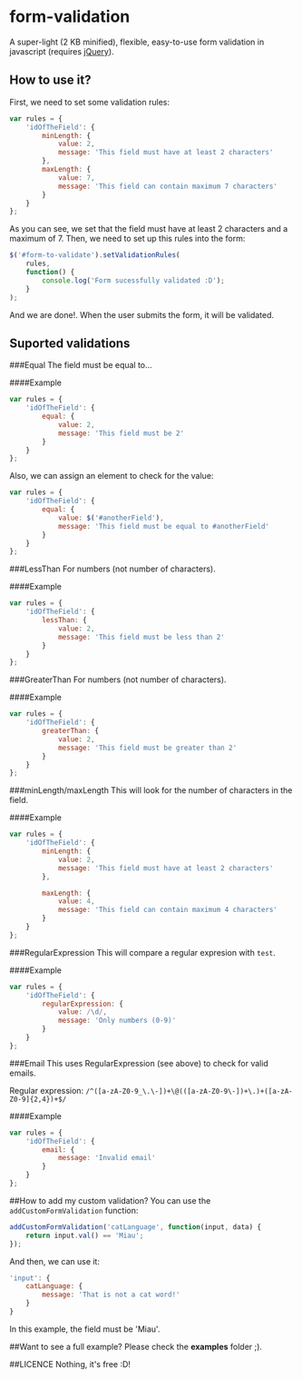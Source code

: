 form-validation
=

A super-light (2 KB minified), flexible, easy-to-use form validation in javascript (requires [jQuery](http://jquery.com/)).

How to use it?
-
First, we need to set some validation rules:

```javascript
var rules = {
	'idOfTheField': {
		minLength: {
			value: 2,
			message: 'This field must have at least 2 characters'
		},
		maxLength: {
			value: 7,
			message: 'This field can contain maximum 7 characters'
		}
	}
};
```

As you can see, we set that the field must have at least 2 characters and a maximum of 7.
Then, we need to set up this rules into the form:

```javascript
$('#form-to-validate').setValidationRules(
	rules,
	function() {
		console.log('Form sucessfully validated :D');
	}
);
```

And we are done!. When the user submits the form, it will be validated.

Suported validations
-
###Equal
The field must be equal to...

####Example
```javascript
var rules = {
	'idOfTheField': {
		equal: {
			value: 2,
			message: 'This field must be 2'
		}
	}
};
```

Also, we can assign an element to check for the value:

```javascript
var rules = {
	'idOfTheField': {
		equal: {
			value: $('#anotherField'),
			message: 'This field must be equal to #anotherField'
		}
	}
};
```

###LessThan
For numbers (not number of characters).

####Example
```javascript
var rules = {
	'idOfTheField': {
		lessThan: {
			value: 2,
			message: 'This field must be less than 2'
		}
	}
};
```

###GreaterThan
For numbers (not number of characters).

####Example
```javascript
var rules = {
	'idOfTheField': {
		greaterThan: {
			value: 2,
			message: 'This field must be greater than 2'
		}
	}
};
```

###minLength/maxLength
This will look for the number of characters in the field.

####Example
```javascript
var rules = {
	'idOfTheField': {
		minLength: {
			value: 2,
			message: 'This field must have at least 2 characters'
		},

		maxLength: {
			value: 4,
			message: 'This field can contain maximum 4 characters'
		}
	}
};
```

###RegularExpression
This will compare a regular expresion with `test`.

####Example
```javascript
var rules = {
	'idOfTheField': {
		regularExpression: {
			value: /\d/,
			message: 'Only numbers (0-9)'
		}
	}
};
```

###Email
This uses RegularExpression (see above) to check for valid emails.

Regular expression: `/^([a-zA-Z0-9_\.\-])+\@(([a-zA-Z0-9\-])+\.)+([a-zA-Z0-9]{2,4})+$/`

####Example
```javascript
var rules = {
	'idOfTheField': {
		email: {
			message: 'Invalid email'
		}
	}
};
```

##How to add my custom validation?
You can use the `addCustomFormValidation` function:

```javascript
addCustomFormValidation('catLanguage', function(input, data) {
	return input.val() == 'Miau';
});
```

And then, we can use it:

```javascript
'input': {
	catLanguage: {
		message: 'That is not a cat word!'
	}
}
```

In this example, the field must be 'Miau'.

##Want to see a full example?
Please check the **examples** folder ;).

##LICENCE
Nothing, it's free :D! 
